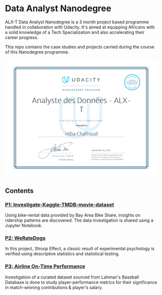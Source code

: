 # Data Analyst Nanodegree

ALX-T Data Analyst Nanodegree is a 3 month project based programme handled in collaboration with Udacity. It's aimed at equipping Africans with a solid knowledge of a Tech Specialization and also accelerating their career progress.

This repo contains the case studies and projects carried during the course of this Nanodegree programme.

![certificate](certificate.svg)

## Contents

### [P1: Investigate-Kaggle-TMDB-movie-dataset]([https://goo.gl/dEZ1VR](https://github.com/hibachafroud/Data-Analyst-Nanodegree/tree/main/Investigate-Kaggle-TMDB-movie-dataset))
Using bike-rental data provided by Bay Area Bike Share, insights on ridership patterns are discovered. The data investigation is shared using a Jupyter Notebook.

### [P2: WeRateDogs]([https://goo.gl/eaafuT](https://github.com/hibachafroud/Data-Analyst-Nanodegree/tree/main/WeRateDogs))
In this project, Stroop Effect, a classic result of experimental psychology is verified using descriptive statistics and statistical testing.

### [P3: Airline On-Time Performance]([https://goo.gl/GDg7H5](https://github.com/hibachafroud/Data-Analyst-Nanodegree/tree/main/Airline%20On-Time%20Performance))
Investigation of a curated dataset sourced from Lahman's Baseball Database is done to study player-performance metrics for their significance in match-winning contributions & player's salary.


